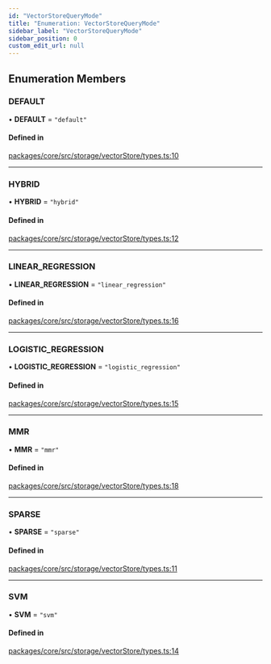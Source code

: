```yaml
---
id: "VectorStoreQueryMode"
title: "Enumeration: VectorStoreQueryMode"
sidebar_label: "VectorStoreQueryMode"
sidebar_position: 0
custom_edit_url: null
---
```


## Enumeration Members

### DEFAULT

• **DEFAULT** = `"default"`

#### Defined in

[packages/core/src/storage/vectorStore/types.ts:10](https://github.com/run-llama/LlamaIndexTS/blob/d613bbd/packages/core/src/storage/vectorStore/types.ts#L10)

---

### HYBRID

• **HYBRID** = `"hybrid"`

#### Defined in

[packages/core/src/storage/vectorStore/types.ts:12](https://github.com/run-llama/LlamaIndexTS/blob/d613bbd/packages/core/src/storage/vectorStore/types.ts#L12)

---

### LINEAR_REGRESSION

• **LINEAR_REGRESSION** = `"linear_regression"`

#### Defined in

[packages/core/src/storage/vectorStore/types.ts:16](https://github.com/run-llama/LlamaIndexTS/blob/d613bbd/packages/core/src/storage/vectorStore/types.ts#L16)

---

### LOGISTIC_REGRESSION

• **LOGISTIC_REGRESSION** = `"logistic_regression"`

#### Defined in

[packages/core/src/storage/vectorStore/types.ts:15](https://github.com/run-llama/LlamaIndexTS/blob/d613bbd/packages/core/src/storage/vectorStore/types.ts#L15)

---

### MMR

• **MMR** = `"mmr"`

#### Defined in

[packages/core/src/storage/vectorStore/types.ts:18](https://github.com/run-llama/LlamaIndexTS/blob/d613bbd/packages/core/src/storage/vectorStore/types.ts#L18)

---

### SPARSE

• **SPARSE** = `"sparse"`

#### Defined in

[packages/core/src/storage/vectorStore/types.ts:11](https://github.com/run-llama/LlamaIndexTS/blob/d613bbd/packages/core/src/storage/vectorStore/types.ts#L11)

---

### SVM

• **SVM** = `"svm"`

#### Defined in

[packages/core/src/storage/vectorStore/types.ts:14](https://github.com/run-llama/LlamaIndexTS/blob/d613bbd/packages/core/src/storage/vectorStore/types.ts#L14)
